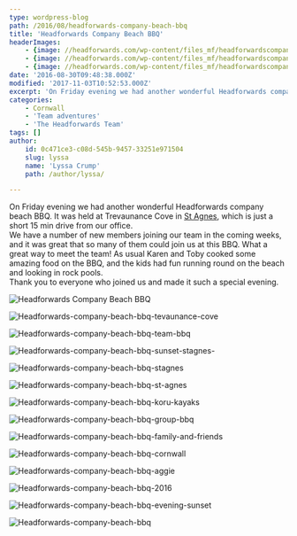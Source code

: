 ```yaml
---
type: wordpress-blog
path: /2016/08/headforwards-company-beach-bbq
title: 'Headforwards Company Beach BBQ'
headerImages:
    - {image: //headforwards.com/wp-content/files_mf/headforwardscompanybeachbbqtrevaunancecovestagnes.jpg, text: ""}
    - {image: //headforwards.com/wp-content/files_mf/headforwardscompanybeachbbqsunsetstagnes.jpg, text: ""}
    - {image: //headforwards.com/wp-content/files_mf/headforwardscompanybeachbbqeveningsunset.jpg, text: ""}
date: '2016-08-30T09:48:38.000Z'
modified: '2017-11-03T10:52:53.000Z'
excerpt: 'On Friday evening we had another wonderful Headforwards company beach BBQ. It was held at Trevaunance Cove in St Agnes, which is just a short 15 min drive from our office. We have a number of new members joining our team in the coming weeks, and it was great that so many of them could …'
categories:
    - Cornwall
    - 'Team adventures'
    - 'The Headforwards Team'
tags: []
author:
    id: 0c471ce3-c08d-545b-9457-33251e971504
    slug: lyssa
    name: 'Lyssa Crump'
    path: /author/lyssa/

---
```

On Friday evening we had another wonderful Headforwards company beach BBQ. It was held at Trevaunance Cove in [St Agnes](http://www.cornwall-online.co.uk/carrick/stagnes-trevaunancecove.asp), which is just a short 15 min drive from our office.  
We have a number of new members joining our team in the coming weeks, and it was great that so many of them could join us at this BBQ. What a great way to meet the team! As usual Karen and Toby cooked some amazing food on the BBQ, and the kids had fun running round on the beach and looking in rock pools.  
Thank you to everyone who joined us and made it such a special evening.

<section class="gallery">

![Headforwards Company Beach BBQ](//headforwards.com/wp-content/uploads/2016/08/Headforwards-company-beach-bbq.jpg)

![Headforwards-company-beach-bbq-tevaunance-cove](//headforwards.com/wp-content/uploads/2016/08/Headforwards-company-beach-bbq-tevaunance-cove.jpg)

![Headforwards-company-beach-bbq-team-bbq](//headforwards.com/wp-content/uploads/2016/08/Headforwards-company-beach-bbq-team-bbq.jpg)

![Headforwards-company-beach-bbq-sunset-stagnes-](//headforwards.com/wp-content/uploads/2016/08/Headforwards-company-beach-bbq-sunset-stagnes-.jpg)

![Headforwards-company-beach-bbq-stagnes](//headforwards.com/wp-content/uploads/2016/08/Headforwards-company-beach-bbq-stagnes.jpg)

![Headforwards-company-beach-bbq-st-agnes](//headforwards.com/wp-content/uploads/2016/08/Headforwards-company-beach-bbq-st-agnes.jpg)

![Headforwards-company-beach-bbq-koru-kayaks](//headforwards.com/wp-content/uploads/2016/08/Headforwards-company-beach-bbq-koru-kayaks.jpg)

![Headforwards-company-beach-bbq-group-bbq](//headforwards.com/wp-content/uploads/2016/08/Headforwards-company-beach-bbq-group-bbq.jpg)

![Headforwards-company-beach-bbq-family-and-friends](//headforwards.com/wp-content/uploads/2016/08/Headforwards-company-beach-bbq-family-and-friends.jpg)

![Headforwards-company-beach-bbq-cornwall](//headforwards.com/wp-content/uploads/2016/08/Headforwards-company-beach-bbq-cornwall.jpg)

![Headforwards-company-beach-bbq-aggie](//headforwards.com/wp-content/uploads/2016/08/Headforwards-company-beach-bbq-aggie.jpg)

![Headforwards-company-beach-bbq-2016](//headforwards.com/wp-content/uploads/2016/08/Headforwards-company-beach-bbq-2016.jpg)

![Headforwards-company-beach-bbq-evening-sunset](//headforwards.com/wp-content/uploads/2016/08/Headforwards-company-beach-bbq-evening-sunset.jpg)

![Headforwards-company-beach-bbq](//headforwards.com/wp-content/uploads/2016/08/Headforwards-company-beach-bbq.jpg)

</section>


